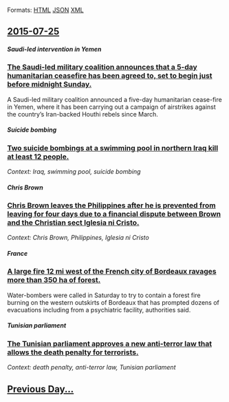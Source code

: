 
Formats: [HTML](2015/07/25/index.html)  [JSON](2015/07/25/index.json)  [XML](2015/07/25/index.xml)  

## [2015-07-25](/news/2015/07/25/index.md)

##### Saudi-led intervention in Yemen
### [The Saudi-led military coalition announces that a 5-day humanitarian ceasefire has been agreed to, set to begin just before midnight Sunday. ](/news/2015/07/25/the-saudi-led-military-coalition-announces-that-a-5-day-humanitarian-ceasefire-has-been-agreed-to-set-to-begin-just-before-midnight-sunday.md)
A Saudi-led military coalition announced a five-day humanitarian cease-fire in Yemen, where it has been carrying out a campaign of airstrikes against the country’s Iran-backed Houthi rebels since March.

##### Suicide bombing
### [Two suicide bombings at a swimming pool in northern Iraq kill at least 12 people. ](/news/2015/07/25/two-suicide-bombings-at-a-swimming-pool-in-northern-iraq-kill-at-least-12-people.md)
_Context: Iraq, swimming pool, suicide bombing_

##### Chris Brown
### [Chris Brown leaves the Philippines after he is prevented from leaving for four days due to a financial dispute between Brown and the Christian sect Iglesia ni Cristo. ](/news/2015/07/25/chris-brown-leaves-the-philippines-after-he-is-prevented-from-leaving-for-four-days-due-to-a-financial-dispute-between-brown-and-the-christi.md)
_Context: Chris Brown, Philippines, Iglesia ni Cristo_

##### France
### [A large fire 12 mi west of the French city of Bordeaux ravages more than 350 ha of forest. ](/news/2015/07/25/a-large-fire-12-mi-west-of-the-french-city-of-bordeaux-ravages-more-than-350-ha-of-forest.md)
Water-bombers were called in Saturday to try to contain a forest fire burning on the western outskirts of Bordeaux that has prompted dozens of evacuations including from a psychiatric facility, authorities said.

##### Tunisian parliament
### [The Tunisian parliament approves a new anti-terror law that allows the death penalty for terrorists. ](/news/2015/07/25/the-tunisian-parliament-approves-a-new-anti-terror-law-that-allows-the-death-penalty-for-terrorists.md)
_Context: death penalty, anti-terror law, Tunisian parliament_

## [Previous Day...](/news/2015/07/24/index.md)

